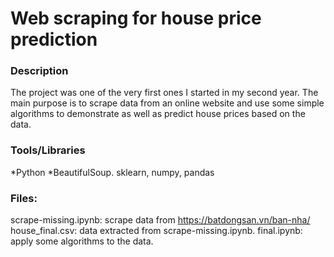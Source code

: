 # Web scraping for house price prediction
### Description
The project was one of the very first ones I started in my second year. The main purpose is to scrape data from an online website and use some simple algorithms to demonstrate as well as predict house prices based on the data.
### Tools/Libraries
*Python
*BeautifulSoup. sklearn, numpy, pandas
### Files:
scrape-missing.ipynb: scrape data from https://batdongsan.vn/ban-nha/
house_final.csv: data extracted from scrape-missing.ipynb.
final.ipynb: apply some algorithms to the data.
